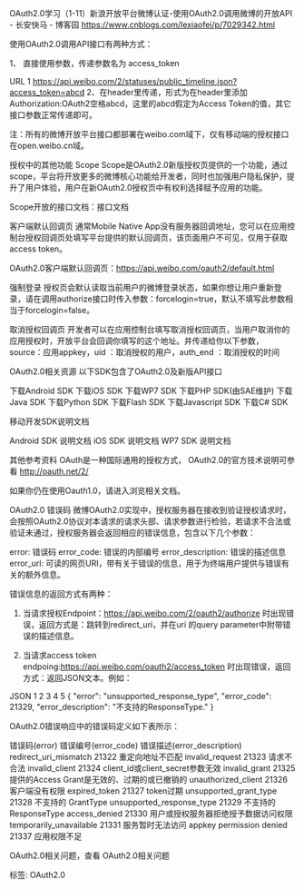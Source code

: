 OAuth2.0学习（1-11）新浪开放平台微博认证-使用OAuth2.0调用微博的开放API - 长安快马 - 博客园 https://www.cnblogs.com/lexiaofei/p/7029342.html

使用OAuth2.0调用API接口有两种方式：

1、 直接使用参数，传递参数名为 access_token

URL
1
https://api.weibo.com/2/statuses/public_timeline.json?access_token=abcd
2、在header里传递，形式为在header里添加 Authorization:OAuth2空格abcd，这里的abcd假定为Access Token的值，其它接口参数正常传递即可。


注：所有的微博开放平台接口都部署在weibo.com域下，仅有移动端的授权接口在open.weibo.cn域。

 

授权中的其他功能
Scope
Scope是OAuth2.0新版授权页提供的一个功能，通过scope，平台将开放更多的微博核心功能给开发者，同时也加强用户隐私保护，提升了用户体验，用户在新OAuth2.0授权页中有权利选择赋予应用的功能。


Scope开放的接口文档：接口文档

 

客户端默认回调页
通常Mobile Native App没有服务器回调地址，您可以在应用控制台授权回调页处填写平台提供的默认回调页，该页面用户不可见，仅用于获取access token。


OAuth2.0客户端默认回调页：https://api.weibo.com/oauth2/default.html

 

强制登录
授权页会默认读取当前用户的微博登录状态，如果你想让用户重新登录，请在调用authorize接口时传入参数：forcelogin=true，默认不填写此参数相当于forcelogin=false。

 

取消授权回调页
开发者可以在应用控制台填写取消授权回调页，当用户取消你的应用授权时，开放平台会回调你填写的这个地址。并传递给你以下参数，source：应用appkey，uid ：取消授权的用户，auth_end ：取消授权的时间

OAuth2.0相关资源
以下SDK包含了OAuth2.0及新版API接口
 	 	 
下载Android SDK	下载iOS SDK	下载WP7 SDK
下载PHP SDK(由SAE维护)	下载Java SDK	下载Python SDK
下载Flash SDK	下载Javascript SDK	下载C# SDK
 

移动开发SDK说明文档
 	 	 
Android SDK 说明文档	iOS SDK 说明文档	WP7 SDK 说明文档
 

其他参考资料
OAuth是一种国际通用的授权方式， OAuth2.0的官方技术说明可参看 http://oauth.net/2/


如果你仍在使用Oauth1.0，请进入浏览相关文档。

 

OAuth2.0 错误码
微博OAuth2.0实现中，授权服务器在接收到验证授权请求时，会按照OAuth2.0协议对本请求的请求头部、请求参数进行检验，若请求不合法或验证未通过，授权服务器会返回相应的错误信息，包含以下几个参数：

error: 错误码
error_code: 错误的内部编号
error_description: 错误的描述信息
error_url: 可读的网页URI，带有关于错误的信息，用于为终端用户提供与错误有关的额外信息。

错误信息的返回方式有两种：

1. 当请求授权Endpoint：https://api.weibo.com/2/oauth2/authorize 时出现错误，返回方式是：跳转到redirect_uri，并在uri 的query parameter中附带错误的描述信息。

2. 当请求access token endpoing:https://api.weibo.com/oauth2/access_token 时出现错误，返回方式：返回JSON文本。例如：

 

JSON
1
2
3
4
5
{
    "error": "unsupported_response_type",
    "error_code": 21329,
    "error_description": "不支持的ResponseType."
}

OAuth2.0错误响应中的错误码定义如下表所示：

 

错误码(error)	错误编号(error_code)	错误描述(error_description)
redirect_uri_mismatch	21322	重定向地址不匹配
invalid_request	21323	请求不合法
invalid_client	21324	client_id或client_secret参数无效
invalid_grant	21325	提供的Access Grant是无效的、过期的或已撤销的
unauthorized_client	21326	客户端没有权限
expired_token	21327	token过期
unsupported_grant_type	21328	不支持的 GrantType
unsupported_response_type	21329	不支持的 ResponseType
access_denied	21330	用户或授权服务器拒绝授予数据访问权限
temporarily_unavailable	21331	服务暂时无法访问
appkey permission denied	21337	应用权限不足

OAuth2.0相关问题，查看 OAuth2.0相关问题

 

标签: OAuth2.0

